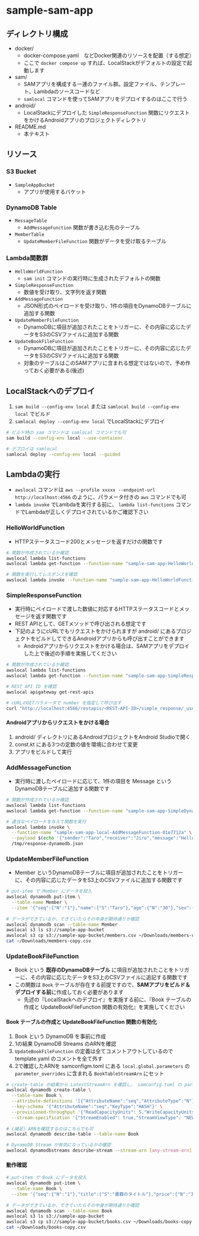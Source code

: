 # sample-sam-app

## ディレクトリ構成

- docker/
  - docker-compose.yaml　などDocker関連のリソースを配置（する想定）
  - ここで `docker compose up` すれば、LocalStackがデフォルトの設定で起動します
- sam/
  - SAMアプリを構成する一連のファイル群。設定ファイル、テンプレート、Lambdaのソースコードなど
  - `samlocal` コマンドを使ってSAMアプリをデプロイするのはここで行う
- android/
  - LocalStackにデプロイした `SimpleResponseFunction` 関数にリクエストをかけるAndroidアプリのプロジェクトディレクトリ
- README.md
  - 本テキスト

## リソース

### S3 Bucket

- `SampleAppBucket`
  - アプリが使用するバケット

### DynamoDB Table

- `MessageTable`
  - `AddMessageFunction` 関数が書き込む先のテーブル
- `MemberTable`
  - `UpdateMemberFileFunction` 関数がデータを受け取るテーブル

### Lambda関数群

- `HelloWorldFunction`
  - `sam init` コマンドの実行時に生成されたデフォルトの関数
- `SimpleResponseFunction`
  - 数値を受け取り、文字列を返す関数
- `AddMessageFunction`
  - JSON形式のペイロードを受け取り、1件の項目をDynamoDBテーブルに追加する関数
- `UpdateMemberFileFunction`
  - DynamoDBに項目が追加されたことをトリガーに、その内容に応じたデータをS3のCSVファイルに追加する関数
- `UpdateBookFileFunction`
  - DynamoDBに項目が追加されたことをトリガーに、その内容に応じたデータをS3のCSVファイルに追加する関数
  - 対象のテーブルはこのSAMアプリに含まれる想定ではないので、予め作っておく必要がある(後述)

## LocalStackへのデプロイ

1. `sam build --config-env local` または `samlocal build --config-env local` でビルド
2. `samlocal deploy --config-env local` でLocalStackにデプロイ

```bash
# ビルド時の sam コマンドは samlocal コマンドでも可
sam build --config-env local --use-contaienr

# デプロイは samlocal
samlocal deploy --config-env local --guided
```

## Lambdaの実行

- `awslocal` コマンドは `aws --profile xxxxx --endpoint-url http://localhost:4566` のように、パラメータ付きの `aws` コマンドでも可
- `lambda invoke` でLambdaを実行する前に、 `lambda list-functions` コマンドでLambdaが正しくデプロイされているかご確認下さい

### HelloWorldFunction

- HTTPステータスコード200とメッセージを返すだけの関数です

```bash
# 関数が作成されているか確認
awslocal lambda list-functions
awslocal lambda get-function --function-name "sample-sam-app-HelloWorldFunction-93a343b8"

# 関数を実行してレスポンスを確認
awslocal lambda invoke --function-name "sample-sam-app-HelloWorldFunction-93a343b8" /tmp/response-helloworld.json
```

### SimpleResponseFunction

- 実行時にペイロードで渡した数値に対応するHTTPステータスコードとメッセージを返す関数です
- REST APIとして、GETメソッドで呼び出される想定です
- 下記のようにcURLでもリクエストをかけられますが android/ にあるプロジェクトをビルドしてできるAndroidアプリからも呼び出すことができます
  - Androidアプリからリクエストをかける場合は、SAMアプリをデプロイした上で後述の手順を実施してください

```bash
# 関数が作成されているか確認
awslocal lambda list-functions
awslocal lambda get-function --function-name "sample-sam-app-SimpleResponseFunction-96533490"

# REST API ID を確認
awslocal apigateway get-rest-apis

# cURLのGETパラメータで number を指定して呼び出す
curl "http://localhost:4566/restapis/<REST-API-ID>/simple_response/_user_request_/simple_response?number=3"
```

#### Androidアプリからリクエストをかける場合

1. android/ ディレクトリにあるAndroidプロジェクトをAndroid Studioで開く
2. const.kt にある3つの定数の値を環境に合わせて変更
3. アプリをビルドして実行

### AddMessageFunction

- 実行時に渡したペイロードに応じて、1件の項目を Message というDynamoDBテーブルに追加する関数です

```bash
# 関数が作成されているか確認
awslocal lambda list-functions
awslocal lambda get-function --function-name "sample-sam-app-SimpleDynamodbFunction-cdd357d1"

# 適当なペイロードを与えて関数を実行
awslocal lambda invoke \
  --function-name "sample-sam-app-local-AddMessageFunction-01e7712a" \
  --payload $(echo '{"sender":"Taro","receiver":"Jiro","message":"Hello, world!!"}' | base64) \
  /tmp/response-dynamodb.json
```

### UpdateMemberFileFunction

- Member というDynamoDBテーブルに項目が追加されたことをトリガーに、その内容に応じたデータをS3上のCSVファイルに追加する関数です

```bash
# put-item で Member にデータを投入
awslocal dynamodb put-item \
  --table-name Member \
  --item '{"seq":{"N":"1"},"name":{"S":"Taro"},"age":{"N":"30"},"sex":{"S":"MALE"}}'
  
# データができているか、できていたらその中身が期待通りか確認
awslocal dynamodb scan --table-name Member
awslocal s3 ls s3://sample-app-bucket
awslocal s3 cp s3://sample-app-bucket/members.csv ~/Downloads/members-copy.csv
cat ~/Downloads/members-copy.csv
```

### UpdateBookFileFunction

- Book という **既存のDynamoDBテーブル** に項目が追加されたことをトリガーに、その内容に応じたデータをS3上のCSVファイルに追記する関数です
- この関数は `Book` テーブルが存在する前提ですので、**SAMアプリをビルド＆デプロイする前**に作成しておく必要があります
  - 先述の『LocalStackへのデプロイ』を実施する前に、『Book テーブルの作成と UpdateBookFileFunction 関数の有効化』を実施してください

#### Book テーブルの作成と UpdateBookFileFunction 関数の有効化

1. Book という DynamoDB を事前に作成
2. 1の結果 DynamoDB Streams のARNを確認
3. `UpdateBookFileFunction` の定義は全てコメントアウトしているので template.yaml のコメントを全て外す
4. 2で確認したARNを samconfigm.toml にある `local.global.parameters` の `parameter_overrides` に含まれる `BookTableStreamArn` にセット

```bash
# create-table の結果から LatestStreamArn を確認し、 samconfig.toml の parameter_overrides の BookTableStreamArn 値としてコピー
awslocal dynamodb create-table \
  --table-name Book \
  --attribute-definitions '[{"AttributeName":"seq","AttributeType":"N"}]' \
  --key-schema '{"AttributeName":"seq","KeyType":"HASH"}' \
  --provisioned-throughput '{"ReadCapacityUnits": 5,"WriteCapacityUnits": 5}' \
  --stream-specification '{"StreamEnabled": true,"StreamViewType": "NEW_IMAGE"}'
  
# (補足) ARNを確認するのはこちらでも可
awslocal dynamodb describe-table --table-name Book

# DynamoDB Stream が有効になっているかの確認
awslocal dynamodbstreams describe-stream --stream-arn [any-stream-arn]
```

#### 動作確認

```bash
# put-item で Book にデータを投入
awslocal dynamodb put-item \
  --table-name Book \
  --item '{"seq":{"N":"1"},"title":{"S":"書籍のタイトル"},"price":{"N":"3740"},"publisher":{"S":"出版社名"}}'
  
# データができているか、できていたらその中身が期待通りか確認
awslocal dynamodb scan --table-name Book
awslocal s3 ls s3://sample-app-bucket
awslocal s3 cp s3://sample-app-bucket/books.csv ~/Downloads/books-copy.csv
cat ~/Downloads/books-copy.csv
```